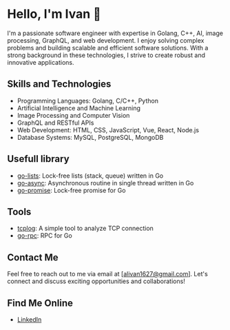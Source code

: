 # Hello, I'm Ivan 👋

I'm a passionate software engineer with expertise in Golang, C++, AI, image processing, GraphQL, and web development. I enjoy solving complex problems and building scalable and efficient software solutions. With a strong background in these technologies, I strive to create robust and innovative applications.

## Skills and Technologies

- Programming Languages: Golang, C/C++, Python
- Artificial Intelligence and Machine Learning
- Image Processing and Computer Vision
- GraphQL and RESTful APIs
- Web Development: HTML, CSS, JavaScript, Vue, React, Node.js
- Database Systems: MySQL, PostgreSQL, MongoDB

## Usefull library

- [go-lists](https://github.com/alivanz/go-lists): Lock-free lists (stack, queue) written in Go
- [go-async](https://github.com/alivanz/go-async): Asynchronous routine in single thread written in Go
- [go-promise](https://github.com/alivanz/go-promise): Lock-free promise for Go

## Tools

- [tcplog](https://github.com/alivanz/tcplog): A simple tool to analyze TCP connection
- [go-rpc](https://github.com/alivanz/rpc2): RPC for Go

## Contact Me

Feel free to reach out to me via email at [alivan1627@gmail.com]. Let's connect and discuss exciting opportunities and collaborations!

## Find Me Online

- [LinkedIn](https://www.linkedin.com/in/alivan-akbar-b29a91126/)
